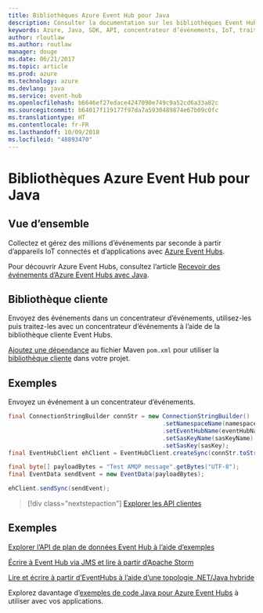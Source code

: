 ```yaml
---
title: Bibliothèques Azure Event Hub pour Java
description: Consulter la documentation sur les bibliothèques Event Hub Java
keywords: Azure, Java, SDK, API, concentrateur d’événements, IoT, traitement de flux
author: rloutlaw
ms.author: routlaw
manager: douge
ms.date: 06/21/2017
ms.topic: article
ms.prod: azure
ms.technology: azure
ms.devlang: java
ms.service: event-hub
ms.openlocfilehash: b6646ef27edace4247090e749c9a52cd6a33a82c
ms.sourcegitcommit: b64017f119177f97da7a5930489874e67b09c0fc
ms.translationtype: HT
ms.contentlocale: fr-FR
ms.lasthandoff: 10/09/2018
ms.locfileid: "48893470"
---
```

# <a name="azure-event-hub-libraries-for-java"></a>Bibliothèques Azure Event Hub pour Java

## <a name="overview"></a>Vue d’ensemble

Collectez et gérez des millions d’événements par seconde à partir d’appareils IoT connectés et d’applications avec [Azure Event Hubs](/azure/event-hubs/event-hubs-what-is-event-hubs).

Pour découvrir Azure Event Hubs, consultez l’article [Recevoir des événements d’Azure Event Hubs avec Java](/azure/event-hubs/event-hubs-java-get-started-receive-eph).


## <a name="client-library"></a>Bibliothèque cliente

Envoyez des événements dans un concentrateur d’événements, utilisez-les puis traitez-les avec un concentrateur d’événements à l’aide de la bibliothèque cliente Event Hubs.

[Ajoutez une dépendance](https://maven.apache.org/guides/getting-started/index.html#How_do_I_use_external_dependencies) au fichier Maven `pom.xml` pour utiliser la [bibliothèque cliente](https://mvnrepository.com/artifact/com.microsoft.azure/azure-eventhubs) dans votre projet.
 

## <a name="example"></a>Exemples

Envoyez un événement à un concentrateur d’événements.

```java
final ConnectionStringBuilder connStr = new ConnectionStringBuilder()
                                            .setNamespaceName(namespaceName)
                                            .setEventHubName(eventHubName)
                                            .setSasKeyName(sasKeyName)
                                            .setSasKey(sasKey);
final EventHubClient ehClient = EventHubClient.createSync(connStr.toString());

final byte[] payloadBytes = "Test AMQP message".getBytes("UTF-8");
final EventData sendEvent = new EventData(payloadBytes);

ehClient.sendSync(sendEvent);
```


> [!div class="nextstepaction"]
> [Explorer les API clientes](/java/api/overview/azure/eventhubs/client)



## <a name="samples"></a>Exemples

[Explorer l’API de plan de données Event Hub à l’aide d’exemples][1]

[Écrire à Event Hub via JMS et lire à partir d’Apache Storm][2]

[Lire et écrire à partir d’EventHubs à l’aide d’une topologie .NET/Java hybride][3] 

[1]: https://github.com/Azure/azure-event-hubs/tree/master/samples/Java
[2]: https://github.com/Azure-Samples/event-hubs-java-storm-sender-jms-receiver
[3]: https://github.com/Azure-Samples/hdinsight-dotnet-java-storm-eventhub

Explorez davantage d’[exemples de code Java pour Azure Event Hubs](https://azure.microsoft.com/resources/samples/?platform=java&term=event) à utiliser avec vos applications.

